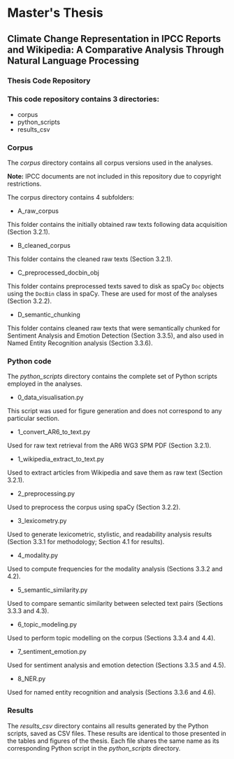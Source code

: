 # Master's Thesis
## Climate Change Representation in IPCC Reports and Wikipedia: A Comparative Analysis Through Natural Language Processing
### Thesis Code Repository

### This code repository contains 3 directories:
- corpus
- python_scripts
- results_csv

### Corpus
The *corpus* directory contains all corpus versions used in the analyses.

**Note:** IPCC documents are not included in this repository due to copyright restrictions.

The corpus directory contains 4 subfolders:
- A_raw_corpus

This folder contains the initially obtained raw texts following data acquisition (Section 3.2.1).
- B_cleaned_corpus

This folder contains the cleaned raw texts (Section 3.2.1).
- C_preprocessed_docbin_obj

This folder contains preprocessed texts saved to disk as spaCy `Doc` objects using the `DocBin` class in spaCy. These are used for most of the analyses (Section 3.2.2).
- D_semantic_chunking

This folder contains cleaned raw texts that were semantically chunked for Sentiment Analysis and Emotion Detection (Section 3.3.5), and also used in Named Entity Recognition analysis (Section 3.3.6).

### Python code
The *python_scripts* directory contains the complete set of Python scripts employed in the analyses.
- 0_data_visualisation.py

This script was used for figure generation and does not correspond to any particular section.
- 1_convert_AR6_to_text.py

Used for raw text retrieval from the AR6 WG3 SPM PDF (Section 3.2.1).
- 1_wikipedia_extract_to_text.py

Used to extract articles from Wikipedia and save them as raw text (Section 3.2.1).
- 2_preprocessing.py

Used to preprocess the corpus using spaCy (Section 3.2.2).
- 3_lexicometry.py

Used to generate lexicometric, stylistic, and readability analysis results (Section 3.3.1 for methodology; Section 4.1 for results).
- 4_modality.py

Used to compute frequencies for the modality analysis (Sections 3.3.2 and 4.2).
- 5_semantic_similarity.py

Used to compare semantic similarity between selected text pairs (Sections 3.3.3 and 4.3).
- 6_topic_modeling.py

Used to perform topic modelling on the corpus (Sections 3.3.4 and 4.4).
- 7_sentiment_emotion.py

Used for sentiment analysis and emotion detection (Sections 3.3.5 and 4.5).
- 8_NER.py

Used for named entity recognition and analysis (Sections 3.3.6 and 4.6).

### Results
The *results_csv* directory contains all results generated by the Python scripts, saved as CSV files. These results are identical to those presented in the tables and figures of the thesis. Each file shares the same name as its corresponding Python script in the *python_scripts* directory.
